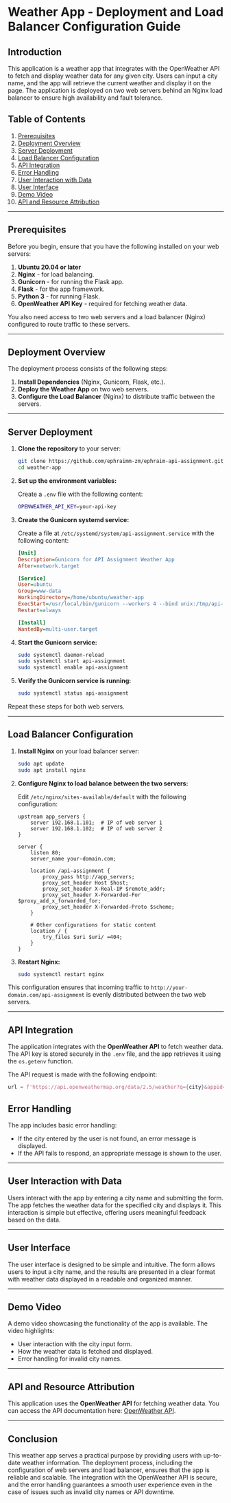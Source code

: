 
# Weather App - Deployment and Load Balancer Configuration Guide

## Introduction
This application is a weather app that integrates with the OpenWeather API to fetch and display weather data for any given city. Users can input a city name, and the app will retrieve the current weather and display it on the page. The application is deployed on two web servers behind an Nginx load balancer to ensure high availability and fault tolerance.

## Table of Contents
1. [Prerequisites](#prerequisites)
2. [Deployment Overview](#deployment-overview)
3. [Server Deployment](#server-deployment)
4. [Load Balancer Configuration](#load-balancer-configuration)
5. [API Integration](#api-integration)
6. [Error Handling](#error-handling)
7. [User Interaction with Data](#user-interaction-with-data)
8. [User Interface](#user-interface)
9. [Demo Video](#demo-video)
10. [API and Resource Attribution](#api-and-resource-attribution)

---

## Prerequisites
Before you begin, ensure that you have the following installed on your web servers:

1. **Ubuntu 20.04 or later**
2. **Nginx** - for load balancing.
3. **Gunicorn** - for running the Flask app.
4. **Flask** - for the app framework.
5. **Python 3** - for running Flask.
6. **OpenWeather API Key** - required for fetching weather data.

You also need access to two web servers and a load balancer (Nginx) configured to route traffic to these servers.

---

## Deployment Overview
The deployment process consists of the following steps:
1. **Install Dependencies** (Nginx, Gunicorn, Flask, etc.).
2. **Deploy the Weather App** on two web servers.
3. **Configure the Load Balancer** (Nginx) to distribute traffic between the servers.

---

## Server Deployment

1. **Clone the repository** to your server:

    ```bash
    git clone https://github.com/ephraimm-zm/ephraim-api-assignment.git
    cd weather-app
    ```

2. **Set up the environment variables:**

    Create a `.env` file with the following content:

    ```bash
    OPENWEATHER_API_KEY=your-api-key
    ```

3. **Create the Gunicorn systemd service:**

    Create a file at `/etc/systemd/system/api-assignment.service` with the following content:

    ```ini
    [Unit]
    Description=Gunicorn for API Assignment Weather App
    After=network.target

    [Service]
    User=ubuntu
    Group=www-data
    WorkingDirectory=/home/ubuntu/weather-app
    ExecStart=/usr/local/bin/gunicorn --workers 4 --bind unix:/tmp/api-assignment.sock app:app
    Restart=always

    [Install]
    WantedBy=multi-user.target
    ```

4. **Start the Gunicorn service:**

    ```bash
    sudo systemctl daemon-reload
    sudo systemctl start api-assignment
    sudo systemctl enable api-assignment
    ```

5. **Verify the Gunicorn service is running:**

    ```bash
    sudo systemctl status api-assignment
    ```

Repeat these steps for both web servers.

---

## Load Balancer Configuration

1. **Install Nginx** on your load balancer server:

    ```bash
    sudo apt update
    sudo apt install nginx
    ```

2. **Configure Nginx to load balance between the two servers:**

    Edit `/etc/nginx/sites-available/default` with the following configuration:

    ```nginx
    upstream app_servers {
        server 192.168.1.101;  # IP of web server 1
        server 192.168.1.102;  # IP of web server 2
    }

    server {
        listen 80;
        server_name your-domain.com;

        location /api-assignment {
            proxy_pass http://app_servers;
            proxy_set_header Host $host;
            proxy_set_header X-Real-IP $remote_addr;
            proxy_set_header X-Forwarded-For $proxy_add_x_forwarded_for;
            proxy_set_header X-Forwarded-Proto $scheme;
        }

        # Other configurations for static content
        location / {
            try_files $uri $uri/ =404;
        }
    }
    ```

3. **Restart Nginx:**

    ```bash
    sudo systemctl restart nginx
    ```

This configuration ensures that incoming traffic to `http://your-domain.com/api-assignment` is evenly distributed between the two web servers.

---

## API Integration

The application integrates with the **OpenWeather API** to fetch weather data. The API key is stored securely in the `.env` file, and the app retrieves it using the `os.getenv` function.

The API request is made with the following endpoint:

```python
url = f'https://api.openweathermap.org/data/2.5/weather?q={city}&appid={API_KEY}&units=metric'
```

## Error Handling

The app includes basic error handling:

- If the city entered by the user is not found, an error message is displayed.
- If the API fails to respond, an appropriate message is shown to the user.

---

## User Interaction with Data

Users interact with the app by entering a city name and submitting the form. The app fetches the weather data for the specified city and displays it. This interaction is simple but effective, offering users meaningful feedback based on the data.

---

## User Interface

The user interface is designed to be simple and intuitive. The form allows users to input a city name, and the results are presented in a clear format with weather data displayed in a readable and organized manner.

---

## Demo Video

A demo video showcasing the functionality of the app is available. The video highlights:

- User interaction with the city input form.
- How the weather data is fetched and displayed.
- Error handling for invalid city names.

---

## API and Resource Attribution

This application uses the **OpenWeather API** for fetching weather data. You can access the API documentation here: [OpenWeather API](https://openweathermap.org/api).

---

## Conclusion

This weather app serves a practical purpose by providing users with up-to-date weather information. The deployment process, including the configuration of web servers and load balancer, ensures that the app is reliable and scalable. The integration with the OpenWeather API is secure, and the error handling guarantees a smooth user experience even in the case of issues such as invalid city names or API downtime.

